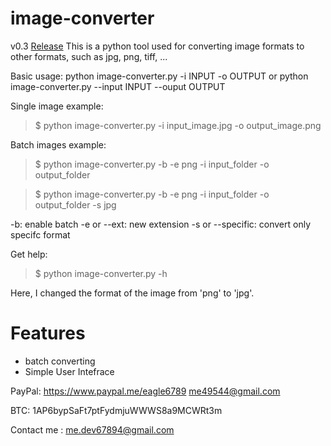 # image-converter

v0.3
[Release](https://sourceforge.net/projects/image-converter-cmd)
This is a python tool used for converting image formats to other formats, such as
jpg, png, tiff, ...

Basic usage: 
python image-converter.py -i INPUT -o OUTPUT
or 
python image-converter.py --input INPUT --ouput OUTPUT



Single image example:
> $ python image-converter.py -i input_image.jpg -o output_image.png

Batch images example:
> $ python image-converter.py -b -e png -i input_folder -o output_folder

> $ python image-converter.py -b -e png -i input_folder -o output_folder -s jpg

-b: enable batch 
-e or --ext: new extension
-s or --specific: convert only specifc format

Get help:
> $ python image-converter.py -h

Here, I changed the format of the image from 'png' to 'jpg'.

# Features
* batch converting
* Simple User Intefrace

PayPal:
https://www.paypal.me/eagle6789
me49544@gmail.com

BTC:
1AP6bypSaFt7ptFydmjuWWWS8a9MCWRt3m

Contact me :
me.dev67894@gmail.com

